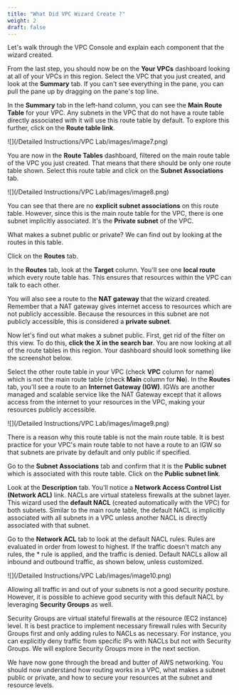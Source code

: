 ```yaml
---
title: "What Did VPC Wizard Create ?"
weight: 2
draft: false
---
```


Let's walk through the VPC Console and explain each component that the
wizard created.

From the last step, you should now be on the **Your VPCs** dashboard
looking at all of your VPCs in this region. Select the VPC that you just
created, and look at the **Summary** tab. If you can't see everything in
the pane, you can pull the pane up by dragging on the pane's top line.

In the **Summary** tab in the left-hand column, you can see the **Main
Route Table** for your VPC. Any subnets in the VPC that do not have a
route table directly associated with it will use this route table by
default. To explore this further, click on the **Route table link**.

![](/Detailed Instructions/VPC Lab/images/image7.png)

You are now in the **Route Tables** dashboard, filtered on the main
route table of the VPC you just created. That means that there should be
only one route table shown. Select this route table and click on the
**Subnet Associations** tab.

![](/Detailed Instructions/VPC Lab/images/image8.png)

You can see that there are no **explicit subnet associations** on this
route table. However, since this is the main route table for the VPC,
there is one subnet implicitly associated. It's the **Private subnet**
of the VPC.

What makes a subnet public or private? We can find out by looking at the
routes in this table.

Click on the **Routes** tab.

In the **Routes** tab, look at the **Target** column. You'll see one
**local route** which every route table has. This ensures that resources
within the VPC can talk to each other.

You will also see a route to the **NAT gateway** that the wizard
created. Remember that a NAT gateway gives internet access to resources
which are not publicly accessible. Because the resources in this subnet
are not publicly accessible, this is considered a **private subnet**.

Now let's find out what makes a subnet public. First, get rid of the
filter on this view. To do this, **click the X in the search bar**. You
are now looking at all of the route tables in this region. Your
dashboard should look something like the screenshot below.

Select the other route table in your VPC (check **VPC** column for name)
which is not the main route table (check **Main** column for **No**). In
the **Routes** tab, you'll see a route to an **Internet Gateway (IGW)**.
IGWs are another managed and scalable service like the NAT Gateway
except that it allows access from the internet to your resources in the
VPC, making your resources publicly accessible.

![](/Detailed Instructions/VPC Lab/images/image9.png)

There is a reason why this route table is not the main route table. It
is best practice for your VPC's main route table to not have a route to
an IGW so that subnets are private by default and only public if
specified.

Go to the **Subnet Associations** tab and confirm that it is the
**Public subnet** which is associated with this route table. Click on
the **Public subnet link**.

Look at the **Description** tab. You'll notice a **Network Access
Control List (Network ACL)** link. NACLs are virtual stateless firewalls
at the subnet layer. This wizard used the **default NACL** (created
automatically with the VPC) for both subnets. Similar to the main route
table, the default NACL is implicitly associated with all subnets in a
VPC unless another NACL is directly associated with that subnet.

Go to the **Network ACL** tab to look at the default NACL rules. Rules
are evaluated in order from lowest to highest. If the traffic doesn't
match any rules, the \* rule is applied, and the traffic is denied.
Default NACLs allow all inbound and outbound traffic, as shown below,
unless customized.

![](/Detailed Instructions/VPC Lab/images/image10.png)

Allowing all traffic in and out of your subnets is not a good security
posture. However, it is possible to achieve good security with this
default NACL by leveraging **Security Groups** as well.

Security Groups are virtual stateful firewalls at the resource (EC2
instance) level. It is best practice to implement necessary firewall
rules with Security Groups first and only adding rules to NACLs as
necessary. For instance, you can explicitly deny traffic from specific
IPs with NACLs but not with Security Groups. We will explore Security
Groups more in the next section.

We have now gone through the bread and butter of AWS networking. You
should now understand how routing works in a VPC, what makes a subnet
public or private, and how to secure your resources at the subnet and
resource levels.
